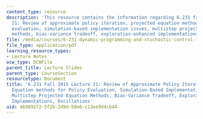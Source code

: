 ```yaml
---
content_type: resource
description: 'This resource contains the information regarding 6.231 fall 2015 lecture
  21: Review of approximate policy iteration, projected equation methods for policy
  evaluation, simulation-based implementation issues, multistep projected equation
  methods, bias-variance tradeoff, exploration-enhanced implementations, oscillations.'
file: /media/courses/6-231-dynamic-programming-and-stochastic-control-fall-2015/4b9892725f2b2d9d58e6c13ee9d4cb44_MIT6_231F15_Lec21.pdf
file_type: application/pdf
learning_resource_types:
- Lecture Notes
ocw_type: OCWFile
parent_title: Lecture Slides
parent_type: CourseSection
resourcetype: Document
title: '6.231 Fall 2015 Lecture 21: Review of Approximate Policy Iteration, Projected
  Equation methods for Policy Evaluation, Simulation-Based Implementation Issues,
  Multistep Projected Equation Methods, Bias-Variance Tradeoff, Exploration-Enhanced
  Implementations, Oscillations'
uid: 4b989272-5f2b-2d9d-58e6-c13ee9d4cb44
---
```

